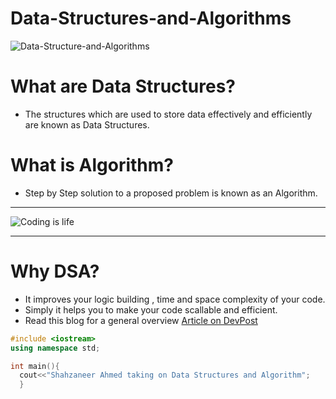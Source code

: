 # Data-Structures-and-Algorithms



![Data-Structure-and-Algorithms](https://socialify.git.ci/shahzaneer/Data-Structures-and-Algorithms//image?description=1&font=Raleway&forks=1&issues=1&language=1&name=1&pattern=Floating%20Cogs&pulls=1&stargazers=1&theme=Dark)

# What are Data Structures?

- The structures which are used to store data effectively and efficiently are known as Data Structures.

# What is Algorithm?

- Step by Step solution to a proposed problem is known as an Algorithm.

---

![Coding is life](img.jpg)

---

# Why DSA?

- It improves your logic building , time and space complexity of your code.
- Simply it helps you to make your code scallable and efficient.
- Read this blog for a general overview [Article on DevPost](https://dev.to/rahhularora/the-ultimate-guide-for-data-structures-algorithm-interviews-npo)

```cpp
#include <iostream>
using namespace std;

int main(){
  cout<<"Shahzaneer Ahmed taking on Data Structures and Algorithm";
  }
```
